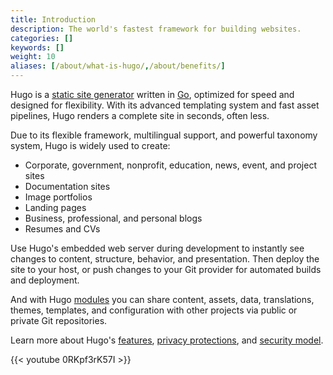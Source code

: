 ```yaml
---
title: Introduction
description: The world's fastest framework for building websites.
categories: []
keywords: []
weight: 10
aliases: [/about/what-is-hugo/,/about/benefits/]
---
```


Hugo is a [static site generator][] written in [Go][], optimized for speed and designed for flexibility. With its advanced templating system and fast asset pipelines, Hugo renders a complete site in seconds, often less.

Due to its flexible framework, multilingual support, and powerful taxonomy system, Hugo is widely used to create:

- Corporate, government, nonprofit, education, news, event, and project sites
- Documentation sites
- Image portfolios
- Landing pages
- Business, professional, and personal blogs
- Resumes and CVs

Use Hugo's embedded web server during development to instantly see changes to content, structure, behavior, and presentation. Then deploy the site to your host, or push changes to your Git provider for automated builds and deployment.

And with Hugo [modules][] you can share content, assets, data, translations, themes, templates, and configuration with other projects via public or private Git repositories.

Learn more about Hugo's [features][], [privacy protections][], and [security model][].

[Go]: https://go.dev
[modules]: /docs/concepts/modules/
[static site generator]: https://en.wikipedia.org/wiki/Static_site_generator
[features]: /about/features/
[security model]: about/security/
[privacy protections]: /docs/reference/configuration/privacy

{{< youtube 0RKpf3rK57I >}}
